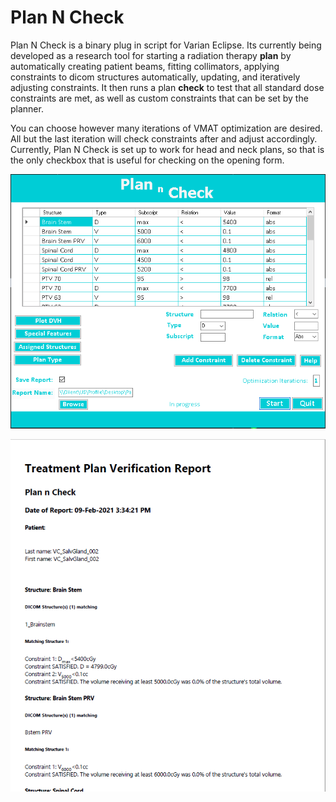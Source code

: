 # Plan N Check
Plan N Check is a binary plug in script for Varian Eclipse. 
Its currently being developed as a research tool for starting a radiation therapy **plan** by automatically creating patient beams, fitting collimators, applying constraints to dicom structures automatically, updating, and iteratively adjusting constraints. 
It then runs a plan **check** to test that all standard dose constraints are met, as well as custom constraints that can be set by the planner. 

You can choose however many iterations of VMAT optimization are desired. All but the last iteration will check constraints after and adjust accordingly. 
Currently, Plan N Check is set up to work for head and neck plans, so that is the only checkbox that is useful for checking on the opening form.

![alt text](https://github.com/samplecm/PlanNCheck/blob/master/Capture.png?raw=true)

![alt text](https://github.com/samplecm/PlanNCheck/blob/master/Capture2.png?raw=true)

